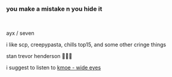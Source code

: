 ### you make a mistake n you hide it
<br>
<p>ayx / seven</p>
<p>i like scp, creepypasta, chills top15, and some other cringe things</p>
<p>stan trevor henderson 🛐🛐🛐</p>
<p>i suggest to listen to <a href="https://soundcloud.com/kmoethekid/wideeyes">kmoe - wide eyes</a></p>

<!--
**7valv/7valv** is a ✨ _special_ ✨ repository because its `README.md` (this file) appears on your GitHub profile.-->
